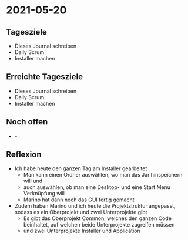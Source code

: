 # 2021-05-20
## Tagesziele
* Dieses Journal schreiben
* Daily Scrum
* Installer machen
## Erreichte Tagesziele
* Dieses Journal schreiben
* Daily Scrum
* Installer machen
## Noch offen
* \-
## Reflexion
* Ich habe heute den ganzen Tag am Installer gearbeitet
  * Man kann einen Ordner auswählen, wo man das Jar hinspeichern will und
  * auch auswählen, ob man eine Desktop- und eine Start Menu Verknüpfung will
  * Marino hat dann noch das GUI fertig gemacht
* Zudem haben Marino und ich heute die Projektstruktur angepasst, sodass es ein Oberprojekt und zwei Unterprojekte gibt
  * Es gibt das Oberprojekt Common, welches den ganzen Code beinhaltet, auf welchen beide Unterprojekte zugreifen müssen
  * und zwei Unterprojekte Installer und Application  
